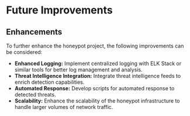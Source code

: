 # Future Improvements

## Enhancements

To further enhance the honeypot project, the following improvements can be considered:

- **Enhanced Logging:** Implement centralized logging with ELK Stack or similar tools for better log management and analysis.
- **Threat Intelligence Integration:** Integrate threat intelligence feeds to enrich detection capabilities.
- **Automated Response:** Develop scripts for automated response to detected threats.
- **Scalability:** Enhance the scalability of the honeypot infrastructure to handle larger volumes of network traffic.
